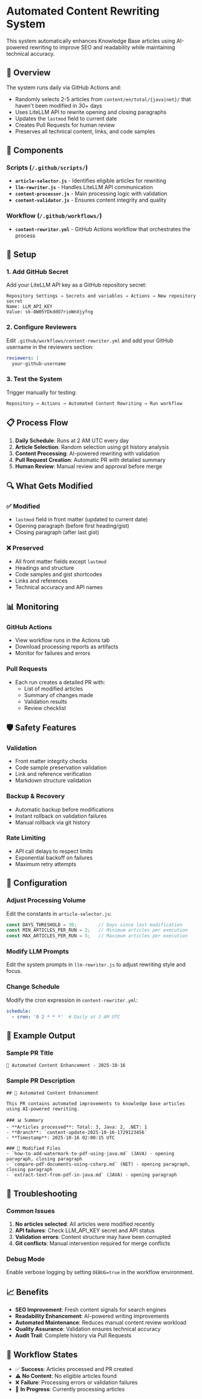 # Automated Content Rewriting System

This system automatically enhances Knowledge Base articles using AI-powered rewriting to improve SEO and readability while maintaining technical accuracy.

## 🎯 Overview

The system runs daily via GitHub Actions and:
- Randomly selects 2-5 articles from `content/en/total/{java|net}/` that haven't been modified in 30+ days
- Uses LiteLLM API to rewrite opening and closing paragraphs
- Updates the `lastmod` field to current date
- Creates Pull Requests for human review
- Preserves all technical content, links, and code samples

## 🔧 Components

### Scripts (`/.github/scripts/`)

- **`article-selector.js`** - Identifies eligible articles for rewriting
- **`llm-rewriter.js`** - Handles LiteLLM API communication
- **`content-processor.js`** - Main processing logic with validation
- **`content-validator.js`** - Ensures content integrity and quality

### Workflow (`/.github/workflows/`)

- **`content-rewriter.yml`** - GitHub Actions workflow that orchestrates the process

## 🚀 Setup

### 1. Add GitHub Secret

Add your LiteLLM API key as a GitHub repository secret:

```
Repository Settings → Secrets and variables → Actions → New repository secret
Name: LLM_API_KEY
Value: sk-8W05YDkddO7rioWnXjyfng
```

### 2. Configure Reviewers

Edit `.github/workflows/content-rewriter.yml` and add your GitHub username in the reviewers section:

```yaml
reviewers: |
  your-github-username
```

### 3. Test the System

Trigger manually for testing:
```
Repository → Actions → Automated Content Rewriting → Run workflow
```

## 📋 Process Flow

1. **Daily Schedule**: Runs at 2 AM UTC every day
2. **Article Selection**: Random selection using git history analysis
3. **Content Processing**: AI-powered rewriting with validation
4. **Pull Request Creation**: Automatic PR with detailed summary
5. **Human Review**: Manual review and approval before merge

## 🔍 What Gets Modified

### ✅ Modified
- `lastmod` field in front matter (updated to current date)
- Opening paragraph (before first heading/gist)
- Closing paragraph (after last gist)

### ❌ Preserved
- All front matter fields except `lastmod`
- Headings and structure
- Code samples and gist shortcodes
- Links and references
- Technical accuracy and API names

## 📊 Monitoring

### GitHub Actions
- View workflow runs in the Actions tab
- Download processing reports as artifacts
- Monitor for failures and errors

### Pull Requests
- Each run creates a detailed PR with:
  - List of modified articles
  - Summary of changes made
  - Validation results
  - Review checklist

## 🛡️ Safety Features

### Validation
- Front matter integrity checks
- Code sample preservation validation
- Link and reference verification
- Markdown structure validation

### Backup & Recovery
- Automatic backup before modifications
- Instant rollback on validation failures
- Manual rollback via git history

### Rate Limiting
- API call delays to respect limits
- Exponential backoff on failures
- Maximum retry attempts

## 🔧 Configuration

### Adjust Processing Volume
Edit the constants in `article-selector.js`:
```javascript
const DAYS_THRESHOLD = 30;        // Days since last modification
const MIN_ARTICLES_PER_RUN = 2;   // Minimum articles per execution
const MAX_ARTICLES_PER_RUN = 5;   // Maximum articles per execution
```

### Modify LLM Prompts
Edit the system prompts in `llm-rewriter.js` to adjust rewriting style and focus.

### Change Schedule
Modify the cron expression in `content-rewriter.yml`:
```yaml
schedule:
  - cron: '0 2 * * *'  # Daily at 2 AM UTC
```

## 📝 Example Output

### Sample PR Title
```
🤖 Automated Content Enhancement - 2025-10-16
```

### Sample PR Description
```
## 🤖 Automated Content Enhancement

This PR contains automated improvements to knowledge base articles using AI-powered rewriting.

### 📊 Summary
- **Articles processed**: Total: 3, Java: 2, .NET: 1
- **Branch**: `content-update-2025-10-16-1729123456`
- **Timestamp**: 2025-10-16 02:00:15 UTC

### 📄 Modified Files
- `how-to-add-watermark-to-pdf-using-java.md` (JAVA) - opening paragraph, closing paragraph
- `compare-pdf-documents-using-csharp.md` (NET) - opening paragraph, closing paragraph
- `extract-text-from-pdf-in-java.md` (JAVA) - opening paragraph
```

## 🚨 Troubleshooting

### Common Issues

1. **No articles selected**: All articles were modified recently
2. **API failures**: Check LLM_API_KEY secret and API status
3. **Validation errors**: Content structure may have been corrupted
4. **Git conflicts**: Manual intervention required for merge conflicts

### Debug Mode
Enable verbose logging by setting `DEBUG=true` in the workflow environment.

## 📈 Benefits

- **SEO Improvement**: Fresh content signals for search engines
- **Readability Enhancement**: AI-powered writing improvements
- **Automated Maintenance**: Reduces manual content review workload
- **Quality Assurance**: Validation ensures technical accuracy
- **Audit Trail**: Complete history via Pull Requests

## 🔄 Workflow States

- ✅ **Success**: Articles processed and PR created
- ⚠️ **No Content**: No eligible articles found
- ❌ **Failure**: Processing errors or validation failures
- 🔄 **In Progress**: Currently processing articles